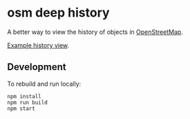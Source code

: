 # osm deep history

A better way to view the history of objects in [OpenStreetMap](http://www.openstreetmap.org/).

[Example history view](http://osmlab.github.io/osm-deep-history/#/way/222840805).

## Development

To rebuild and run locally:

```
npm install
npm run build
npm start
```
